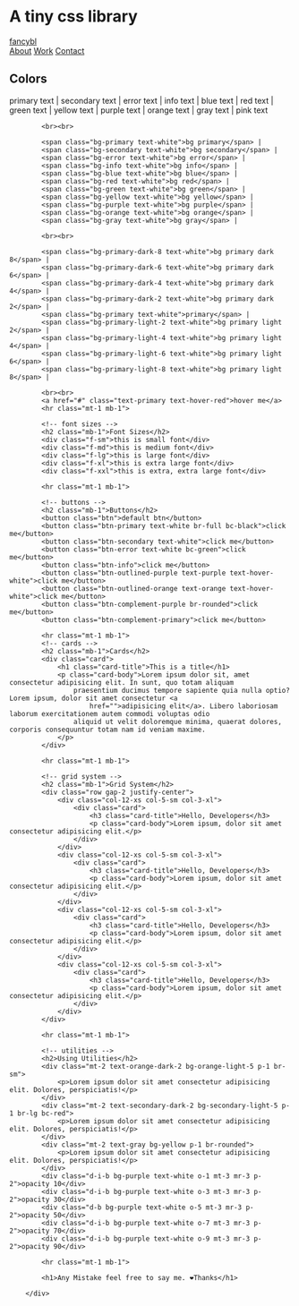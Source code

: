 # A tiny css library
<!DOCTYPE html>
<html lang="en">
<head>
    <meta charset="UTF-8">
    <meta http-equiv="X-UA-Compatible" content="IE=edge">
    <meta name="viewport" content="width=device-width, initial-scale=1.0">
    <!-- <link rel="stylesheet" href="https://unpkg.com/fancyblo/fancyblo.min.css"> -->
    <link rel="stylesheet" href="https://cdn.jsdelivr.net/npm/fancyblo@1.0.4/fancyblo.min.css">
    <title>Fancyblo</title>
</head>
<body>
    <body>
        <nav class="navbar-error p-0">
            <div class="contains text-white">
                <a href="#" class="nav-logo">fancybl</a>
                <div class="nav-link">
                    <a href=""class='p-1 text-hover-yellow'>About</a>
                    <a href=""class='p-1 text-hover-cyan'>Work</a>
                    <a href=""class='p-1 text-hover-green'>Contact</a>
                </div>
            </div>
        </nav>
        <div class="contains">
            <!-- colors -->
            <h2 class="mb-1">Colors</h2>
            <span class="text-primary">primary text</span> |
            <span class="text-secondary">secondary text</span> |
            <span class="text-error">error text</span> |
            <span class="text-info">info text</span> |
            <span class="text-blue">blue text</span> |
            <span class="text-red">red text</span> |
            <span class="text-green">green text</span> |
            <span class="text-yellow">yellow text</span> |
            <span class="text-purple">purple text</span> |
            <span class="text-orange">orange text</span> |
            <span class="text-gray">gray text</span> |
            <span class="text-pink">pink text</span> 
    
            <br><br>
    
            <span class="bg-primary text-white">bg primary</span> |
            <span class="bg-secondary text-white">bg secondary</span> |
            <span class="bg-error text-white">bg error</span> |
            <span class="bg-info text-white">bg info</span> |
            <span class="bg-blue text-white">bg blue</span> |
            <span class="bg-red text-white">bg red</span> |
            <span class="bg-green text-white">bg green</span> |
            <span class="bg-yellow text-white">bg yellow</span> |
            <span class="bg-purple text-white">bg purple</span> |
            <span class="bg-orange text-white">bg orange</span> |
            <span class="bg-gray text-white">bg gray</span> |
    
            <br><br>
    
            <span class="bg-primary-dark-8 text-white">bg primary dark 8</span> |
            <span class="bg-primary-dark-6 text-white">bg primary dark 6</span> |
            <span class="bg-primary-dark-4 text-white">bg primary dark 4</span> |
            <span class="bg-primary-dark-2 text-white">bg primary dark 2</span> |
            <span class="bg-primary text-white">primary</span> |
            <span class="bg-primary-light-2 text-white">bg primary light 2</span> |
            <span class="bg-primary-light-4 text-white">bg primary light 4</span> |
            <span class="bg-primary-light-6 text-white">bg primary light 6</span> |
            <span class="bg-primary-light-8 text-white">bg primary light 8</span> |
    
            <br><br>
            <a href="#" class="text-primary text-hover-red">hover me</a>
            <hr class="mt-1 mb-1">
    
            <!-- font sizes -->
            <h2 class="mb-1">Font Sizes</h2>
            <div class="f-sm">this is small font</div>
            <div class="f-md">this is medium font</div>
            <div class="f-lg">this is large font</div>
            <div class="f-xl">this is extra large font</div>
            <div class="f-xxl">this is extra, extra large font</div>
    
            <hr class="mt-1 mb-1">
    
            <!-- buttons -->
            <h2 class="mb-1">Buttons</h2>
            <button class="btn">default btn</button>
            <button class="btn-primary text-white br-full bc-black">click me</button>
            <button class="btn-secondary text-white">click me</button>
            <button class="btn-error text-white bc-green">click me</button>
            <button class="btn-info">click me</button>
            <button class="btn-outlined-purple text-purple text-hover-white">click me</button>
            <button class="btn-outlined-orange text-orange text-hover-white">click me</button>
            <button class="btn-complement-purple br-rounded">click me</button>
            <button class="btn-complement-primary">click me</button>
    
            <hr class="mt-1 mb-1">
            <!-- cards -->
            <h2 class="mb-1">Cards</h2>
            <div class="card">
                <h1 class="card-title">This is a title</h1>
                <p class="card-body">Lorem ipsum dolor sit, amet consectetur adipisicing elit. In sunt, quo totam aliquam
                    praesentium ducimus tempore sapiente quia nulla optio? Lorem ipsum, dolor sit amet consectetur <a
                        href="">adipisicing elit</a>. Libero laboriosam laborum exercitationem autem commodi voluptas odio
                    aliquid ut velit doloremque minima, quaerat dolores, corporis consequuntur totam nam id veniam maxime.
                </p>
            </div>
    
            <hr class="mt-1 mb-1">
    
            <!-- grid system -->
            <h2 class="mb-1">Grid System</h2>
            <div class="row gap-2 justify-center">
                <div class="col-12-xs col-5-sm col-3-xl">
                    <div class="card">
                        <h3 class="card-title">Hello, Developers</h3>
                        <p class="card-body">Lorem ipsum, dolor sit amet consectetur adipisicing elit.</p>
                    </div>
                </div>
                <div class="col-12-xs col-5-sm col-3-xl">
                    <div class="card">
                        <h3 class="card-title">Hello, Developers</h3>
                        <p class="card-body">Lorem ipsum, dolor sit amet consectetur adipisicing elit.</p>
                    </div>
                </div>
                <div class="col-12-xs col-5-sm col-3-xl">
                    <div class="card">
                        <h3 class="card-title">Hello, Developers</h3>
                        <p class="card-body">Lorem ipsum, dolor sit amet consectetur adipisicing elit.</p>
                    </div>
                </div>
                <div class="col-12-xs col-5-sm col-3-xl">
                    <div class="card">
                        <h3 class="card-title">Hello, Developers</h3>
                        <p class="card-body">Lorem ipsum, dolor sit amet consectetur adipisicing elit.</p>
                    </div>
                </div>
            </div>
    
            <hr class="mt-1 mb-1">
    
            <!-- utilities -->
            <h2>Using Utilities</h2>
            <div class="mt-2 text-orange-dark-2 bg-orange-light-5 p-1 br-sm">
                <p>Lorem ipsum dolor sit amet consectetur adipisicing elit. Dolores, perspiciatis!</p>
            </div>
            <div class="mt-2 text-secondary-dark-2 bg-secondary-light-5 p-1 br-lg bc-red">
                <p>Lorem ipsum dolor sit amet consectetur adipisicing elit. Dolores, perspiciatis!</p>
            </div>
            <div class="mt-2 text-gray bg-yellow p-1 br-rounded">
                <p>Lorem ipsum dolor sit amet consectetur adipisicing elit. Dolores, perspiciatis!</p>
            </div>
            <div class="d-i-b bg-purple text-white o-1 mt-3 mr-3 p-2">opacity 10</div>
            <div class="d-i-b bg-purple text-white o-3 mt-3 mr-3 p-2">opacity 30</div>
            <div class="d-b bg-purple text-white o-5 mt-3 mr-3 p-2">opacity 50</div>
            <div class="d-i-b bg-purple text-white o-7 mt-3 mr-3 p-2">opacity 70</div>
            <div class="d-i-b bg-purple text-white o-9 mt-3 mr-3 p-2">opacity 90</div>
    
            <hr class="mt-1 mb-1">
    
            <h1>Any Mistake feel free to say me. ❤Thanks</h1>
    
        </div>
</body>
</html>
